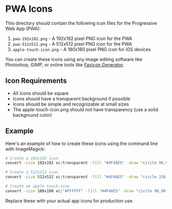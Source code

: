 # PWA Icons

This directory should contain the following icon files for the Progressive Web App (PWA):

1. `pwa-192x192.png` - A 192x192 pixel PNG icon for the PWA
2. `pwa-512x512.png` - A 512x512 pixel PNG icon for the PWA
3. `apple-touch-icon.png` - A 180x180 pixel PNG icon for iOS devices

You can create these icons using any image editing software like Photoshop, GIMP, or online tools like [Favicon Generator](https://realfavicongenerator.net/).

## Icon Requirements

- All icons should be square
- Icons should have a transparent background if possible
- Icons should be simple and recognizable at small sizes
- The apple-touch-icon.png should not have transparency (use a solid background color)

## Example

Here's an example of how to create these icons using the command line with ImageMagick:

```bash
# Create a 192x192 icon
convert -size 192x192 xc:transparent -fill "#4F46E5" -draw "circle 96,96 96,20" pwa-192x192.png

# Create a 512x512 icon
convert -size 512x512 xc:transparent -fill "#4F46E5" -draw "circle 256,256 256,50" pwa-512x512.png

# Create an apple-touch-icon
convert -size 180x180 xc:"#FFFFFF" -fill "#4F46E5" -draw "circle 90,90 90,20" apple-touch-icon.png
```

Replace these with your actual app icons for production use.
